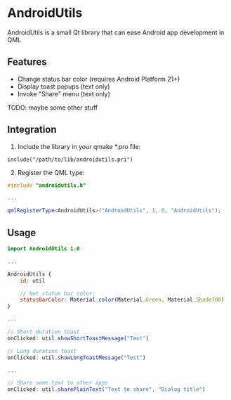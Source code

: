 # AndroidUtils
AndroidUtils is a small Qt library that can ease Android app development in QML

## Features
* Change status bar color (requires Android Platform 21+)
* Display toast popups (text only)
* Invoke "Share" menu (text only)

TODO: maybe some other stuff

## Integration
1. Include the library in your qmake \*.pro file:
```qmake
include("/path/to/lib/androidutils.pri")
```
2. Register the QML type:
```c++
#include "androidutils.h"

...

qmlRegisterType<AndroidUtils>("AndroidUtils", 1, 0, "AndroidUtils");
```

## Usage
```qml
import AndroidUtils 1.0

...

AndroidUtils {
    id: util

    // Set status bar color:
    statusBarColor: Material.color(Material.Green, Material.Shade700)
}

...

// Short duration toast
onClicked: util.showShortToastMessage("Test")

// Long duration toast
onClicked: util.showLongToastMessage("Test")

...

// Share some text to other apps
onClicked: util.sharePlainText("Text to share", "Dialog title")
```